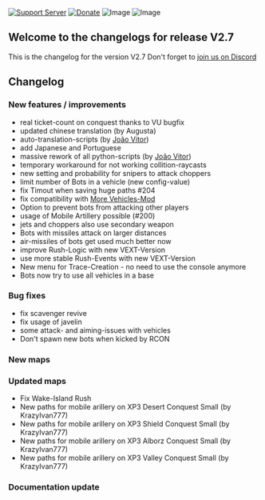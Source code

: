 [![Support Server](https://img.shields.io/discord/862736286774198322.svg?label=Discord&logo=Discord&colorB=7289da&style=for-the-badge)](https://discord.com/invite/FKamccAEqz)
[![Donate](https://img.shields.io/badge/Donate-PayPal-green.svg?style=for-the-badge)](https://www.paypal.me/joe91de)
![Image](https://img.shields.io/github/downloads/Joe91/fun-bots/total?style=for-the-badge)
![Image](https://img.shields.io/github/stars/Joe91/fun-bots?style=for-the-badge)

## Welcome to the changelogs for release **V2.7**
This is the changelog for the version V2.7 Don't forget to [join us on Discord](https://discord.com/invite/FKamccAEqz)

## Changelog

### New features / improvements
* real ticket-count on conquest thanks to VU bugfix
* updated chinese translation (by Augusta)
* auto-translation-scripts (by [João Vitor](https://battlelog.battlefield.com/bf4/soldier/JOAO_SSOUZA/stats/1448854914/ps3/))
* add Japanese and Portuguese
* massive rework of all python-scripts (by [João Vitor](https://battlelog.battlefield.com/bf4/soldier/JOAO_SSOUZA/stats/1448854914/ps3/))
* temporary workaround for not working collition-raycasts
* new setting and probability for snipers to attack choppers
* limit number of Bots in a vehicle (new config-value)
* fix Timout when saving huge paths #204
* fix compatibility with [More Vehicles-Mod](https://github.com/KrazyIvan777/CQ-MoreVehicles)
* Option to prevent bots from attacking other players
* usage of Mobile Artillery possible (#200)
* jets and choppers also use secondary weapon
* Bots with missiles attack on larger distances
* air-missiles of bots get used much better now
* improve Rush-Logic with new VEXT-Version
* use more stable Rush-Events with new VEXT-Version
* New menu for Trace-Creation - no need to use the console anymore
* Bots now try to use all vehicles in a base

### Bug fixes
* fix scavenger revive
* fix usage of javelin
* some attack- and aiming-issues with vehicles
* Don't spawn new bots when kicked by RCON

### New maps

### Updated maps
* Fix Wake-Island Rush
* New paths for mobile arillery on XP3 Desert Conquest Small (by KrazyIvan777)
* New paths for mobile arillery on XP3 Shield Conquest Small (by KrazyIvan777)
* New paths for mobile arillery on XP3 Alborz Conquest Small (by KrazyIvan777)
* New paths for mobile arillery on XP3 Valley Conquest Small (by KrazyIvan777)

### Documentation update

